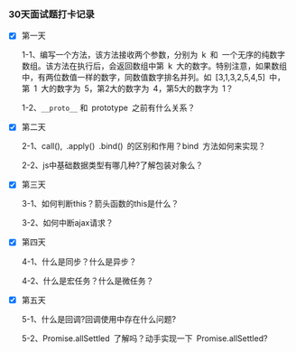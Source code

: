 ### 30天面试题打卡记录
- [x] 第一天 

  1-1、编写一个方法，该方法接收两个参数，分别为 k 和 一个无序的纯数字数组。该方法在执行后，会返回数组中第 k 大的数字。特别注意，如果数组中，有两位数值一样的数字，同数值数字排名并列。如 [3,1,3,2,5,4,5] 中，第 1 大的数字为 5，第2大的数字为 4，第5大的数字为 1？

  1-2、`__proto__` 和 prototype 之前有什么关系？
- [x] 第二天
  
  2-1、call(), .apply() .bind() 的区别和作用？bind 方法如何来实现？

  2-2、js中基础数据类型有哪几种?了解包装对象么？
- [x] 第三天 

  3-1、如何判断this？箭头函数的this是什么？
  
  3-2、如何中断ajax请求？

- [x] 第四天 
  
  4-1、什么是同步？什么是异步？

  4-2、什么是宏任务？什么是微任务？

- [x] 第五天
  
  5-1、什么是回调?回调使用中存在什么问题?

  5-2、Promise.allSettled 了解吗？动手实现一下 Promise.allSettled?




